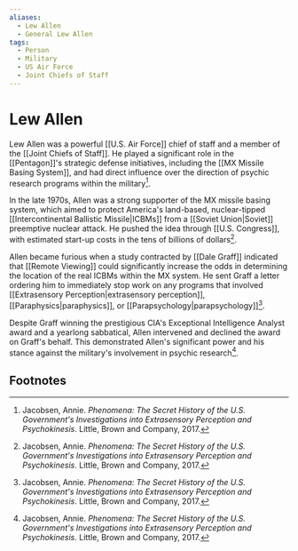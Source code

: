 ```yaml
---
aliases:
  - Lew Allen
  - General Lew Allen
tags:
  - Person
  - Military
  - US Air Force
  - Joint Chiefs of Staff
---
```

# Lew Allen

Lew Allen was a powerful [[U.S. Air Force]] chief of staff and a member of the [[Joint Chiefs of Staff]]. He played a significant role in the [[Pentagon]]'s strategic defense initiatives, including the [[MX Missile Basing System]], and had direct influence over the direction of psychic research programs within the military[^1].

In the late 1970s, Allen was a strong supporter of the MX missile basing system, which aimed to protect America's land-based, nuclear-tipped [[Intercontinental Ballistic Missile|ICBMs]] from a [[Soviet Union|Soviet]] preemptive nuclear attack. He pushed the idea through [[U.S. Congress]], with estimated start-up costs in the tens of billions of dollars[^1].

Allen became furious when a study contracted by [[Dale Graff]] indicated that [[Remote Viewing]] could significantly increase the odds in determining the location of the real ICBMs within the MX system. He sent Graff a letter ordering him to immediately stop work on any programs that involved [[Extrasensory Perception|extrasensory perception]], [[Paraphysics|paraphysics]], or [[Parapsychology|parapsychology]][^1].

Despite Graff winning the prestigious CIA's Exceptional Intelligence Analyst award and a yearlong sabbatical, Allen intervened and declined the award on Graff's behalf. This demonstrated Allen's significant power and his stance against the military's involvement in psychic research[^1].

## Footnotes
[^1]: Jacobsen, Annie. *Phenomena: The Secret History of the U.S. Government's Investigations into Extrasensory Perception and Psychokinesis*. Little, Brown and Company, 2017.
